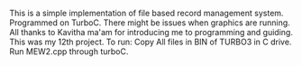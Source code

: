 This is a simple implementation of file based record management system.
Programmed on TurboC.
There might be issues when graphics are running.</br>
All thanks to Kavitha ma'am for introducing me to programming and guiding.
This was my 12th project. 
To run: Copy All files in BIN of TURBO3 in C drive. Run MEW2.cpp through turboC.
